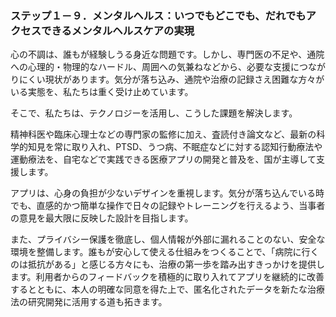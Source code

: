 ### ステップ１－９．メンタルヘルス：いつでもどこでも、だれでもアクセスできるメンタルヘルスケアの実現

心の不調は、誰もが経験しうる身近な問題です。しかし、専門医の不足や、通院への心理的・物理的なハードル、周囲への気兼ねなどから、必要な支援につながりにくい現状があります。気分が落ち込み、通院や治療の記録さえ困難な方々がいる実態を、私たちは重く受け止めています。

そこで、私たちは、テクノロジーを活用し、こうした課題を解決します。

精神科医や臨床心理士などの専門家の監修に加え、査読付き論文など、最新の科学的知見を常に取り入れ、PTSD、うつ病、不眠症などに対する認知行動療法や運動療法を、自宅などで実践できる医療アプリの開発と普及を、国が主導して支援します。

アプリは、心身の負担が少ないデザインを重視します。気分が落ち込んでいる時でも、直感的かつ簡単な操作で日々の記録やトレーニングを行えるよう、当事者の意見を最大限に反映した設計を目指します。

また、プライバシー保護を徹底し、個人情報が外部に漏れることのない、安全な環境を整備します。誰もが安心して使える仕組みをつくることで、「病院に行くのは抵抗がある」と感じる方々にも、治療の第一歩を踏み出すきっかけを提供します。利用者からのフィードバックを積極的に取り入れてアプリを継続的に改善するとともに、本人の明確な同意を得た上で、匿名化されたデータを新たな治療法の研究開発に活用する道も拓きます。